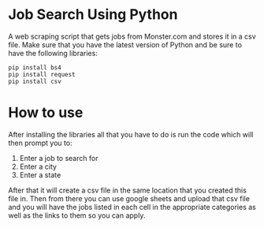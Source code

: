 # Job Search Using Python
A web scraping script that gets jobs from Monster.com and stores it in a csv file.
Make sure that you have the latest version of Python and be sure to have the following libraries:
```
pip install bs4
pip install request
pip install csv
```

# How to use
After installing the libraries all that you have to do is
run the code which will then prompt you to:

1. Enter a job to search for
2. Enter a city
3. Enter a state

After that it will create a csv file in the same location that you created this file in.
Then from there you can use google sheets and upload that csv file and you will have the jobs
listed in each cell in the appropriate categories as well as the links to them so you can apply.
